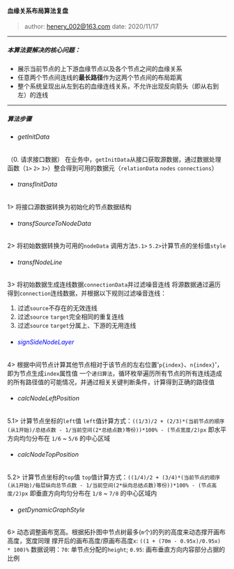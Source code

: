 #### 血缘关系布局算法复盘
> author: henery_002@163.com
> date: 2020/11/17
---

##### 本算法要解决的核心问题：
- 展示当前节点的上下游血缘节点以及各个节点之间的血缘关系
- 任意两个节点间连线的**最长路径**作为这两个节点间的布局距离
- 整个系统呈现出从左到右的血缘连线关系，不允许出现反向箭头（即从右到左）的连线
---

##### 算法步骤

- ###### _getInitData_
（0. 请求接口数据）
在业务中，`getInitData`从接口获取源数据，通过数据处理函数（`1>` `2>` `3>`）整合得到可用的数据元（`relationData` `nodes` `connections`）

- ###### _transfInitData_
1> 将接口源数据转换为初始化的节点数据结构

- ###### _transfSourceToNodeData_
2> 将初始数据转换为可用的`nodeData`
调用方法`5.1>` `5.2>`计算节点的坐标值`style`

- ###### _transfNodeLine_
3> 将初始数据生成连线数据`connectionData`并过滤噪音连线
将源数据通过遍历得到`connection`连线数据，并根据以下规则过滤噪音连线：
  1. 过滤`source`不存在的无效连线
  2. 过滤`source` `target`完全相同的重复连线
  3. 过滤`source` `target`分属上、下游的无用连线

- ###### _<font color=blue>signSideNodeLayer</font>_
4> 根据中间节点计算其他节点相对于该节点的左右位置'`p{index}`、`n{index}`'，即为节点生成`index`属性值
一个`递归算法`，循环枚举遍历所有节点的所有连线造成的所有路径值的可能情况，并通过相关关键判断条件，计算得到正确的路径值

- ###### _calcNodeLeftPosition_
5.1> 计算节点坐标的`left`值
`left`值计算方式：`((1/3)/2 + (2/3)*(当前节点的顺序(从1开始)/总结点数 - 1/当前空间(2*总结点数)等份))*100% - (节点宽度/2)px`
即水平方向均匀分布在 `1/6` ~ `5/6` 的中心区域

- ###### _calcNodeTopPosition_
5.2> 计算节点坐标的`top`值
`top`值计算方式：`((1/4)/2 + (3/4)*(当前节点的顺序(从1开始)/每层纵向总节点数 - 1/当前空间(2*纵向总结点数)等份))*100% - (节点高度/2)px`
即垂直方向均匀分布在 `1/8` ~ `7/8` 的中心区域内

- ###### _getDynamicGraphStyle_
6> 动态调整画布宽高。根据拓扑图中节点树最多(`m`个)的列的高度来动态撑开画布高度，宽度同理
撑开后的画布高度/原画布高度`x`: `((1 + (70m - 0.95x)/0.95x) * 100)%`
数据说明：`70`: 单节点分配的`height`; `0.95`: 画布垂直方向内容部分占据的比例


